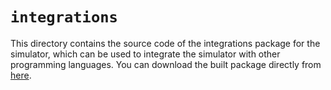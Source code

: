 # `integrations`

This directory contains the source code of the integrations package for the simulator, which can be used to integrate the simulator with other programming languages. You can download the built package directly from [here](https://github.com/ricktu288/ray-optics/archive/refs/heads/dist-integrations.zip).